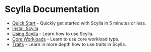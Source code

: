 # Scylla Documentation

* [Quick Start](quickstart.md) - Quickly get started with Scylla in 5 minutes or less.
* [Install Scylla](install.md)
* [Using Scylla](using_scylla.md) - Learn how to use Scylla.
* [Core Workloads](workloads.md) - Learn to use core workload type.
* [Traits](traits.md) - Learn in more depth how to use traits in Scylla.